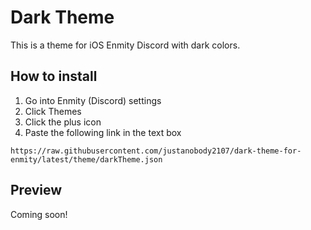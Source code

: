 # Dark Theme

This is a theme for iOS Enmity Discord with dark colors.

## How to install

1. Go into Enmity (Discord) settings
2. Click Themes
3. Click the plus icon
4. Paste the following link in the text box

```
https://raw.githubusercontent.com/justanobody2107/dark-theme-for-enmity/latest/theme/darkTheme.json
```

## Preview
Coming soon!
